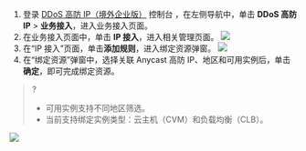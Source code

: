 1.	登录 [DDoS 高防 IP（境外企业版）](https://console.cloud.tencent.com/ddos/ddos-basic) 控制台 ，在左侧导航中，单击 **DDoS 高防 IP** > **业务接入**，进入业务接入页面。
2. 在业务接入页面中，单击 **IP 接入**，进入相关管理页面。
![](https://main.qcloudimg.com/raw/499cbf6c5aee1040aca5fc99b05aec42.png)
3. 	在“IP 接入”页面，单击**添加规则**，进入绑定资源弹窗。
![](https://main.qcloudimg.com/raw/4793023eccd1a6023f93d16b0e90b1c0.png)
4. 在“绑定资源”弹窗中，选择关联 Anycast 高防 IP、地区和可用实例后，单击**确定**，即可完成绑定资源。
>?
>- 可用实例支持不同地区筛选。
>- 当前支持绑定实例类型：云主机（CVM）和负载均衡（CLB）。
>
![](https://qcloudimg.tencent-cloud.cn/raw/b729d560f2b51ceeae3de7621fdebefb.png)
